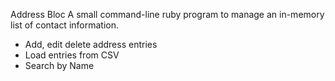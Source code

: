 Address Bloc
A small command-line ruby program to manage an in-memory list of contact information. 

* Add, edit delete address entries
* Load entries from CSV
* Search by Name
